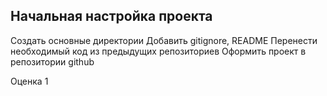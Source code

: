 ## Начальная настройка проекта

Создать основные директории
Добавить gitignore, README
Перенести необходимый код из предыдущих репозиториев
Оформить проект в репозитории github

Оценка 1
